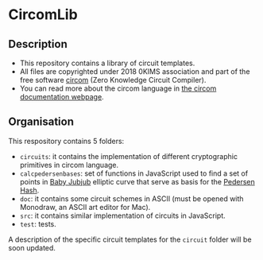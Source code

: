 ﻿# CircomLib

## Description

- This repository contains a library of circuit templates. 
- All files are copyrighted under 2018 0KIMS association and part of the free software [circom](https://github.com/iden3/circom) (Zero Knowledge Circuit Compiler). 
- You can read more about the circom language in [the circom documentation webpage](https://docs.circom.io/).

## Organisation

This respository contains 5 folders:
- `circuits`: it contains the implementation of different cryptographic primitives in circom language.
- `calcpedersenbases`: set of functions in JavaScript used to find a set of points in [Baby Jubjub](https://github.com/barryWhiteHat/baby_jubjub) elliptic curve that serve as basis for the [Pedersen Hash](https://github.com/zcash/zcash/issues/2234).
- `doc`: it contains some circuit schemes in ASCII (must be opened with Monodraw, an ASCII art editor for Mac).
- `src`: it contains similar implementation of circuits in JavaScript.
- `test`: tests.

A description of the specific circuit templates for the `circuit` folder will be soon updated.
